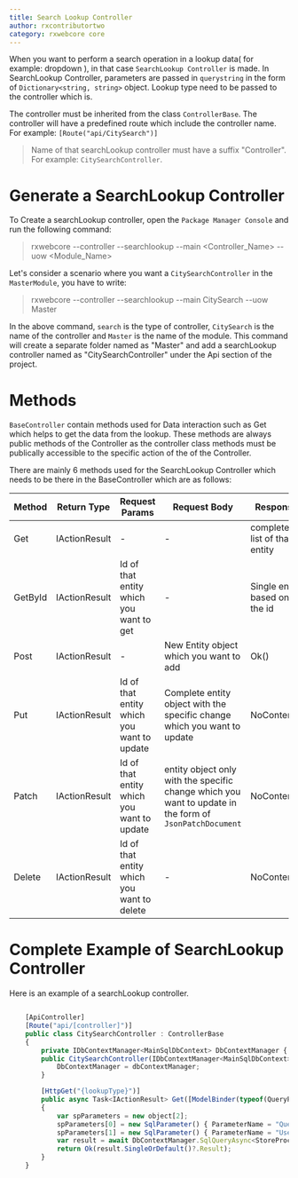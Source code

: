 ```yaml
---
title: Search Lookup Controller
author: rxcontributortwo
category: rxwebcore core
---
```


When you want to perform a search operation in a lookup data( for example: dropdown ), in that case `SearchLookup Controller` is made. In SearchLookup Controller, parameters are passed in `querystring` in the form of `Dictionary<string, string>` object. Lookup type need to be passed to the controller which is.

The controller must be inherited from the class `ControllerBase`. The controller will have a predefined route which include the controller name. For example: `[Route("api/CitySearch")]`

> Name of that searchLookup controller must have a suffix "Controller". For example: `CitySearchController`.

# Generate a SearchLookup Controller

To Create a searchLookup controller, open the `Package Manager Console` and run the following command:

> rxwebcore --controller --searchlookup --main <Controller_Name> --uow <Module_Name>

Let's consider a scenario where you want a `CitySearchController` in the `MasterModule`, you have to write:

> rxwebcore --controller --searchlookup --main CitySearch --uow Master

In the above command, `search` is the type of controller, `CitySearch` is the name of the controller and `Master` is the name of the module. This command will create a separate folder named as "Master" and add a searchLookup controller named as "CitySearchController" under the Api section of the project. 

# Methods

`BaseController` contain methods used for Data interaction such as Get which helps to get the data from the lookup. These methods are always public methods of the Controller as the controller class methods must be publically accessible to the specific action of the of the Controller. 

There are mainly 6 methods used for the SearchLookup Controller which needs to be there in the BaseController which are as follows: 

| Method | Return Type | Request Params | Request Body | Response|
| ----------- | ----------- | ----------- | ----------- | ----------- | 
| Get | IActionResult | - | - | complete list of that entity |
| GetById | IActionResult | Id of that entity which you want to get | - | Single entity based on the id |
| Post | IActionResult | - | New Entity object which you want to add | Ok() |
| Put | IActionResult | Id of that entity which you want to update | Complete entity object with the specific change which you want to update | NoContent() |
| Patch | IActionResult | Id of that entity which you want to update | entity object only with the specific change which you want to update in the form of `JsonPatchDocument` | NoContent() |
| Delete | IActionResult | Id of that entity which you want to delete | - | NoContent() |

# Complete Example of SearchLookup Controller 

Here is an example of a searchLookup controller.

```js

    [ApiController]
	[Route("api/[controller]")]
    public class CitySearchController : ControllerBase
    {
        private IDbContextManager<MainSqlDbContext> DbContextManager { get; set; }
        public CitySearchController(IDbContextManager<MainSqlDbContext> dbContextManager) {
            DbContextManager = dbContextManager;
        }

		[HttpGet("{lookupType}")]
        public async Task<IActionResult> Get([ModelBinder(typeof(QueryParamsBinder))]Dictionary<string, string> searchParams)
        {
            var spParameters = new object[2];
            spParameters[0] = new SqlParameter() { ParameterName = "Query", Value = JsonConvert.SerializeObject(searchParams) };
            spParameters[1] = new SqlParameter() { ParameterName = "UserId", Value = UserClaim.UserId };
            var result = await DbContextManager.SqlQueryAsync<StoreProcResult>("EXEC spLookups @Query, @UserId", spParameters);
            return Ok(result.SingleOrDefault()?.Result);
        }
    }

```
